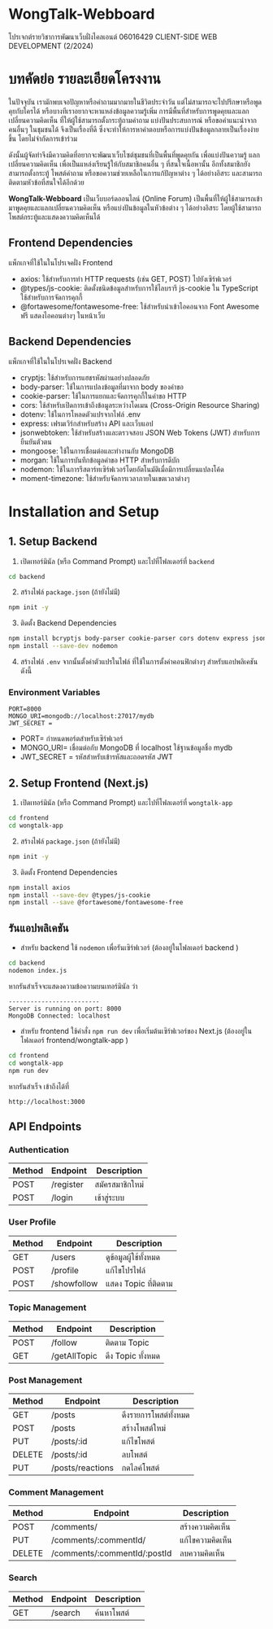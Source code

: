 # WongTalk-Webboard

โปรเจกต์รายวิชาการพัฒนาเว็บฝั่งไคลเอนต์ 06016429 CLIENT-SIDE WEB DEVELOPMENT (2/2024) <br>

# บทคัดย่อ รายละเอียดโครงงาน
ในปัจจุบัน เรามักพบเจอปัญหาหรือคำถามมากมายในชีวิตประจำวัน แต่ไม่สามารถจะไปปรึกษาหรือพูดคุยกับใครได้ หรือบางทีเราอยากจะหาแหล่งข้อมูลความรู้เพิ่ม การมีพื้นที่สำหรับการพูดคุยและแลกเปลี่ยนความคิดเห็น ที่ให้ผู้ใช้สามารถตั้งกระทู้ถามคำถาม แบ่งปันประสบการณ์ หรือขอคำแนะนำจากคนอื่นๆ ในชุมชนได้ จึงเป็นเรื่องที่ดี ซึ่งจะทำให้การหาคำตอบหรือการแบ่งปันข้อมูลกลายเป็นเรื่องง่ายขึ้น โดยไม่จำกัดการเข้าร่วม

ดังนั้นผู้จัดทำจึงมีความคิดที่อยากจะพัฒนาเว็บไซต์ชุมชนที่เป็นพื้นที่พูดคุยกัน เพื่อแบ่งปันความรู้ แลกเปลี่ยนความคิดเห็น เพื่อเป็นแหล่งเรียนรู้ให้กับสมาชิกคนอื่น ๆ ที่สนใจเนื้อหานั้น อีกทั้งสมาชิกยังสามารถตั้งกระทู้ โพสต์คำถาม หรือขอความช่วยเหลือในการแก้ปัญหาต่าง ๆ  ได้อย่างอิสระ และสามารถติดตามหัวข้อที่สนใจได้อีกด้วย

**WongTalk-Webboard** เป็นเว็บบอร์ดออนไลน์ (Online Forum) เป็นพื้นที่ให้ผู้ใช้สามารถเข้ามาพูดคุยและแลกเปลี่ยนความคิดเห็น หรือแบ่งปันข้อมูลในหัวข้อต่าง ๆ ได้อย่างอิสระ โดยผู้ใช้สามารถโพสต์กระทู้และแสดงความคิดเห็นได้
## Frontend Dependencies
แพ็กเกจที่ใช้ในในโปรเจคฝั่ง Frontend
- axios: ใช้สำหรับการทำ HTTP requests (เช่น GET, POST) ไปยังเซิร์ฟเวอร์
- @types/js-cookie: ติดตั้งชนิดข้อมูลสำหรับการใช้ไลบรารี js-cookie ใน TypeScript ใช้สำหรับการจัดการคุกกี้
- @fortawesome/fontawesome-free: ใช้สำหรับนำเข้าไอคอนจาก Font Awesome ฟรี แสดงไอคอนต่างๆ ในหน้าเว็บ

## Backend Dependencies
แพ็กเกจที่ใช้ในในโปรเจคฝั่ง Backend
- cryptjs: ใช้สำหรับการแฮชรหัสผ่านอย่างปลอดภัย
- body-parser: ใช้ในการแปลงข้อมูลที่มาจาก body ของคำขอ
- cookie-parser: ใช้ในการแยกและจัดการคุกกี้ในคำขอ HTTP
- cors: ใช้สำหรับเปิดการเข้าถึงข้อมูลระหว่างโดเมน (Cross-Origin Resource Sharing)
- dotenv: ใช้ในการโหลดตัวแปรจากไฟล์ .env
- express: เฟรมเวิร์กสำหรับสร้าง API และเว็บแอป
- jsonwebtoken: ใช้สำหรับสร้างและตรวจสอบ JSON Web Tokens (JWT) สำหรับการยืนยันตัวตน
- mongoose: ใช้ในการเชื่อมต่อและทำงานกับ MongoDB
- morgan: ใช้ในการบันทึกข้อมูลคำขอ HTTP สำหรับการดีบัก
- nodemon: ใช้ในการรีสตาร์ทเซิร์ฟเวอร์โดยอัตโนมัติเมื่อมีการเปลี่ยนแปลงโค้ด
- moment-timezone: ใช้สำหรับจัดการเวลาภายในเขตเวลาต่างๆ


# Installation and Setup
## 1. Setup Backend
1. เปิดเทอร์มินัล (หรือ Command Prompt) และไปที่โฟลเดอร์ที่ ```backend```
```bash
cd backend
```

2. สร้างไฟล์ ```package.json``` (ถ้ายังไม่มี)
```bash
npm init -y
```

3. ติดตั้ง Backend Dependencies
```bash
npm install bcryptjs body-parser cookie-parser cors dotenv express jsonwebtoken mongoose morgan moment-timezone
npm install --save-dev nodemon
```

4. สร้างไฟล์ ```.env```  จากนั้นตั้งค่าตัวแปรในไฟล์ ที่ใช้ในการตั้งค่าคอนฟิกต่างๆ สำหรับแอปพลิเคชัน ดังนี้
### Environment Variables
```
PORT=8000
MONGO_URI=mongodb://localhost:27017/mydb
JWT_SECRET =  
```

- PORT=  กำหนดพอร์ตสำหรับเซิร์ฟเวอร์
- MONGO_URI=  เชื่อมต่อกับ MongoDB ที่ localhost ใช้ฐานข้อมูลชื่อ mydb 
- JWT_SECRET =   รหัสสำหรับเข้ารหัสและถอดรหัส JWT



## 2. Setup Frontend (Next.js)
1. เปิดเทอร์มินัล (หรือ Command Prompt) และไปที่โฟลเดอร์ที่ ```wongtalk-app```
```bash
cd frontend
cd wongtalk-app
```

2. สร้างไฟล์ ```package.json``` (ถ้ายังไม่มี)
```bash
npm init -y
```

3. ติดตั้ง Frontend Dependencies
```bash
npm install axios
npm install --save-dev @types/js-cookie
npm install --save @fortawesome/fontawesome-free
```

## รันแอปพลิเคชัน
- สำหรับ backend ใช้ ```nodemon``` เพื่อรันเซิร์ฟเวอร์ (ต้องอยู่ในโฟลเดอร์ backend )
```bash
cd backend
nodemon index.js
```

หากรันสำเร็จจะแสดงความข้อความบนเทอร์มินัล ว่า
```
-------------------------
Server is running on port: 8000
MongoDB Connected: localhost
```

- สำหรับ frontend ใช้คำสั่ง ```npm run dev``` เพื่อเริ่มต้นเซิร์ฟเวอร์ของ Next.js (ต้องอยู่ในโฟลเดอร์ frontend/wongtalk-app )
```bash
cd frontend
cd wongtalk-app
npm run dev
```

หากรันสำเร็จ เข้าถึงได้ที่ 
```
http://localhost:3000
```

## API Endpoints

### **Authentication**

| **Method** | **Endpoint**                  | **Description**             |
|------------|-------------------------------|-----------------------------|
| POST       | /register                     | สมัครสมาชิกใหม่            |
| POST       | /login                        | เข้าสู่ระบบ                 |


### **User Profile**

| **Method** | **Endpoint**                  | **Description**             |
|------------|-------------------------------|-----------------------------|
| GET        | /users                        | ดูข้อมูลผู้ใช้ทั้งหมด     |
| POST       | /profile                      | แก้ไขโปรไฟล์               |
| POST       | /showfollow                   | แสดง Topic ที่ติดตาม       |

### **Topic Management**

| **Method** | **Endpoint**                  | **Description**             |
|------------|-------------------------------|-----------------------------|
| POST       | /follow                       | ติดตาม Topic                |
| GET        | /getAllTopic                  | ดึง Topic ทั้งหมด           |


### **Post Management**

| **Method** | **Endpoint**                  | **Description**             |
|------------|-------------------------------|-----------------------------|
| GET        | /posts                        | ดึงรายการโพสต์ทั้งหมด     |
| POST       | /posts                        | สร้างโพสต์ใหม่             |
| PUT        | /posts/:id                    | แก้ไขโพสต์                 |
| DELETE     | /posts/:id                    | ลบโพสต์                    |
| PUT        | /posts/reactions              | กดไลค์โพสต์                |

### **Comment Management**

| **Method** | **Endpoint**                  | **Description**             |
|------------|-------------------------------|-----------------------------|
| POST       | /comments/                    | สร้างความคิดเห็น           |
| PUT        | /comments/:commentId/         | แก้ไขความคิดเห็น           |
| DELETE     | /comments/:commentId/:postId  | ลบความคิดเห็น              |

### **Search**

| **Method** | **Endpoint**                  | **Description**             |
|------------|-------------------------------|-----------------------------|
| GET        | /search                       | ค้นหาโพสต์                |


